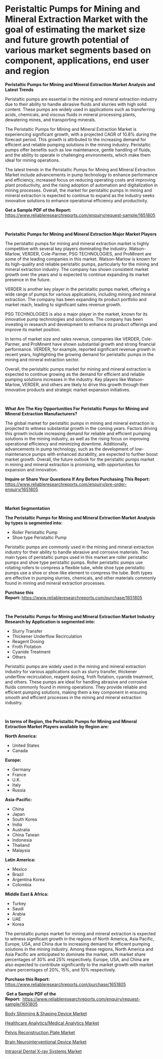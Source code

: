 <p><h1>Peristaltic Pumps for Mining and Mineral Extraction Market with the goal of estimating the market size and future growth potential of various market segments based on component, applications, end user and region</h1></p><p><strong>Peristaltic Pumps for Mining and Mineral Extraction Market Analysis and Latest Trends</strong></p>
<p><p>Peristaltic pumps are essential in the mining and mineral extraction industry due to their ability to handle abrasive fluids and slurries with high solid content. These pumps are widely used in applications such as transferring acids, chemicals, and viscous fluids in mineral processing plants, dewatering mines, and transporting minerals.</p><p>The Peristaltic Pumps for Mining and Mineral Extraction Market is experiencing significant growth, with a projected CAGR of 10.8% during the forecast period. This growth is attributed to the increasing demand for efficient and reliable pumping solutions in the mining industry. Peristaltic pumps offer benefits such as low maintenance, gentle handling of fluids, and the ability to operate in challenging environments, which make them ideal for mining operations.</p><p>The latest trends in the Peristaltic Pumps for Mining and Mineral Extraction Market include advancements in pump technology to enhance performance and efficiency, increased focus on reducing operating costs and improving plant productivity, and the rising adoption of automation and digitalization in mining processes. Overall, the market for peristaltic pumps in mining and mineral extraction is expected to continue to expand as the industry seeks innovative solutions to enhance operational efficiency and productivity.</p></p>
<p><strong>Get a Sample PDF of the Report:&nbsp;</strong> <a href="https://www.reliableresearchreports.com/enquiry/request-sample/1651805">https://www.reliableresearchreports.com/enquiry/request-sample/1651805</a></p>
<p>&nbsp;</p>
<p><strong>Peristaltic Pumps for Mining and Mineral Extraction Major Market Players</strong></p>
<p><p>The peristaltic pumps for mining and mineral extraction market is highly competitive with several key players dominating the industry. Watson-Marlow, VERDER, Cole-Parmer, PSG TECHNOLOGIES, and ProMinent are some of the leading companies in this market. Watson-Marlow is known for its high-quality and reliable peristaltic pumps, particularly for the mining and mineral extraction industry. The company has shown consistent market growth over the years and is expected to continue expanding its market presence in the future.</p><p>VERDER is another key player in the peristaltic pumps market, offering a wide range of pumps for various applications, including mining and mineral extraction. The company has been expanding its product portfolio and market reach, leading to significant sales revenue growth.</p><p>PSG TECHNOLOGIES is also a major player in the market, known for its innovative pump technologies and solutions. The company has been investing in research and development to enhance its product offerings and improve its market position.</p><p>In terms of market size and sales revenue, companies like VERDER, Cole-Parmer, and ProMinent have shown substantial growth and strong financial performance. VERDER, for example, reported significant revenue growth in recent years, highlighting the growing demand for peristaltic pumps in the mining and mineral extraction sector.</p><p>Overall, the peristaltic pumps market for mining and mineral extraction is expected to continue growing as the demand for efficient and reliable pumping solutions increases in the industry. Key players like Watson-Marlow, VERDER, and others are likely to drive this growth through their innovative products and strategic market expansion initiatives.</p></p>
<p>&nbsp;</p>
<p><strong>What Are The Key Opportunities For Peristaltic Pumps for Mining and Mineral Extraction Manufacturers?</strong></p>
<p><p>The global market for peristaltic pumps in mining and mineral extraction is projected to witness substantial growth in the coming years. Factors driving this growth include increasing demand for reliable and efficient pumping solutions in the mining industry, as well as the rising focus on improving operational efficiency and minimizing downtime. Additionally, advancements in pump technology, such as the development of low-maintenance pumps with enhanced durability, are expected to further boost market growth. Overall, the future outlook for the peristaltic pumps market in mining and mineral extraction is promising, with opportunities for expansion and innovation.</p></p>
<p><strong>Inquire or Share Your Questions If Any Before Purchasing This Report:</strong> <a href="https://www.reliableresearchreports.com/enquiry/pre-order-enquiry/1651805">https://www.reliableresearchreports.com/enquiry/pre-order-enquiry/1651805</a></p>
<p>&nbsp;</p>
<p><strong>Market Segmentation</strong></p>
<p><strong>The Peristaltic Pumps for Mining and Mineral Extraction Market Analysis by types is segmented into:</strong></p>
<p><ul><li>Roller Peristaltic Pump</li><li>Shoe type Peristaltic Pump</li></ul></p>
<p><p>Peristaltic pumps are commonly used in the mining and mineral extraction industry for their ability to handle abrasive and corrosive materials. Two main types of peristaltic pumps used in this market are roller peristaltic pumps and shoe type peristaltic pumps. Roller peristaltic pumps use rotating rollers to compress a flexible tube, while shoe type peristaltic pumps use a shoe or shoe-like element to compress the tube. Both types are effective in pumping slurries, chemicals, and other materials commonly found in mining and mineral extraction processes.</p></p>
<p><strong>Purchase this Report:&nbsp;</strong><a href="https://www.reliableresearchreports.com/purchase/1651805">https://www.reliableresearchreports.com/purchase/1651805</a></p>
<p>&nbsp;</p>
<p><strong>The Peristaltic Pumps for Mining and Mineral Extraction Market Industry Research by Application is segmented into:</strong></p>
<p><ul><li>Slurry Transfer</li><li>Thickener Underflow Recirculation</li><li>Reagent Dosing</li><li>Froth Flotation</li><li>Cyanide Treatment</li><li>Others</li></ul></p>
<p><p>Peristaltic pumps are widely used in the mining and mineral extraction industry for various applications such as slurry transfer, thickener underflow recirculation, reagent dosing, froth flotation, cyanide treatment, and others. These pumps are ideal for handling abrasive and corrosive fluids commonly found in mining operations. They provide reliable and efficient pumping solutions, making them a key component in ensuring smooth and efficient processes in the mining and mineral extraction industry.</p></p>
<p>&nbsp;</p>
<p><strong>In terms of Region, the Peristaltic Pumps for Mining and Mineral Extraction Market Players available by Region are:</strong></p>
<p>
    <p> <strong> North America: </strong>
        <ul>
            <li>United States</li>
            <li>Canada</li>
        </ul>
        </p> 
    <p> <strong> Europe: </strong>
        <ul>
            <li>Germany</li>
            <li>France</li>
            <li>U.K.</li>
            <li>Italy</li>
            <li>Russia</li>
        </ul>
        </p> 
    <p> <strong> Asia-Pacific: </strong>
        <ul>
            <li>China</li>
            <li>Japan</li>
            <li>South Korea</li>
            <li>India</li>
            <li>Australia</li>
            <li>China Taiwan</li>
            <li>Indonesia</li>
            <li>Thailand</li>
            <li>Malaysia</li>
        </ul>
        </p> 
    <p> <strong> Latin America: </strong>
        <ul>
            <li>Mexico</li>
            <li>Brazil</li>
            <li>Argentina Korea</li>
            <li>Colombia</li>
        </ul>
        </p> 
    <p> <strong> Middle East & Africa: </strong>
        <ul>
            <li>Turkey</li>
            <li>Saudi</li>
            <li>Arabia</li>
            <li>UAE</li>
            <li>Korea</li>
        </ul>
    </p>
    </p>
<p><p>The peristaltic pumps market for mining and mineral extraction is expected to witness significant growth in the regions of North America, Asia Pacific, Europe, USA, and China due to increasing demand for efficient pumping solutions in the mining industry. Among these regions, North America and Asia Pacific are anticipated to dominate the market, with market share percentages of 30% and 25% respectively. Europe, USA, and China are also expected to contribute significantly to the market growth with market share percentages of 20%, 15%, and 10% respectively.</p></p>
<p><strong>Purchase this Report: </strong><a href="https://www.reliableresearchreports.com/purchase/1651805">https://www.reliableresearchreports.com/purchase/1651805</a></p>
<p>&nbsp;<strong>Get a Sample PDF of the Report:&nbsp;&nbsp;</strong><a href="https://www.reliableresearchreports.com/enquiry/request-sample/1651805">https://www.reliableresearchreports.com/enquiry/request-sample/1651805</a></p>
<p><strong></strong></p>
<p><p><a href="https://medium.com/@williammann19/body-slimming-amp-shaping-device-market-size-market-outlook-and-market-forecast-2024-to-2031-f34ea50afc3c">Body Slimming & Shaping Device Market</a></p><p><a href="https://medium.com/@arnisaleka1951/decoding-healthcare-analytics-medical-analytics-market-metrics-market-share-trends-and-growth-daaaa98f0cd3">Healthcare Analytics/Medical Analytics Market</a></p><p><a href="https://medium.com/@nicholasstewart02/pelvis-reconstruction-plate-market-competitive-analysis-market-trends-and-forecast-to-2031-f77e92f56f39">Pelvis Reconstruction Plate Market</a></p><p><a href="https://medium.com/@nicholasstewart02/brain-neurointerventional-device-market-comprehensive-assessment-by-type-application-and-79326bed08f1">Brain Neurointerventional Device Market</a></p><p><a href="https://medium.com/@williammann19/intraoral-dental-x-ray-systems-market-research-report-its-history-and-forecast-2024-to-2031-7c8ec7997e2f">Intraoral Dental X-ray Systems Market</a></p></p>